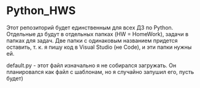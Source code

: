 # Python_HWS

Этот репозиторий будет единственным для всех ДЗ по Python. Отдельные дз будут в отдельных папках (HW = HomeWork), 
задачи в папках для задач. Две папки с одинаковым названием придется оставить, т. к. я пишу код в Visual Studio (не Code),
и эти папки нужны ей.

default.py - этот файл изначально я не собирался загружать. Он планировался как файл с шаблонам, но я случайно запушил его, пусть будет)
